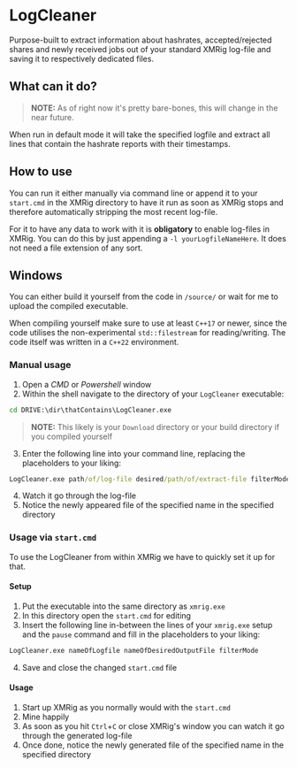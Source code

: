 # LogCleaner
Purpose-built to extract information about hashrates, accepted/rejected shares and newly received jobs out of your standard XMRig log-file and saving it to respectively dedicated files.

## What can it do?
> **NOTE:** As of right now it's pretty bare-bones, this will change in the near future.

When run in default mode it will take the specified logfile and extract all lines that contain the hashrate reports with their timestamps.

## How to use
You can run it either manually via command line or append it to your `start.cmd` in the XMRig directory to have it run as soon as XMRig stops and therefore automatically stripping the most recent log-file.

For it to have any data to work with it is **obligatory** to enable log-files in XMRig. You can do this by just appending a `-l yourLogfileNameHere`. It does not need a file extension of any sort.

## Windows
You can either build it yourself from the code in `/source/` or wait for me to upload the compiled executable.

When compiling yourself make sure to use at least `C++17` or newer, since the code utilises the non-experimental `std::filestream` for reading/writing. The code itself was written in a `C++22` environment.

### Manual usage
 1. Open a *CMD* or *Powershell* window
 2. Within the shell navigate to the directory of your `LogCleaner` executable:

```.bat
cd DRIVE:\dir\thatContains\LogCleaner.exe
```
> **NOTE:** This likely is your `Download` directory or your build directory if you compiled yourself

 3. Enter the following line into your command line, replacing the placeholders to your liking:
     
```.bat
LogCleaner.exe path/of/log-file desired/path/of/extract-file filterMode
```

 4. Watch it go through the log-file
 5. Notice the newly appeared file of the specified name in the specified directory 

### Usage via `start.cmd`
To use the LogCleaner from within XMRig we have to quickly set it up for that.

#### Setup
 1. Put the executable into the same directory as `xmrig.exe`
 2. In this directory open the `start.cmd` for editing 
 3. Insert the following line in-between the lines of your `xmrig.exe` setup and the `pause` command and fill in the placeholders to your liking:

```.bat
LogCleaner.exe nameOfLogfile nameOfDesiredOutputFile filterMode
```
 4. Save and close the changed `start.cmd` file

#### Usage
 1. Start up XMRig as you normally would with the `start.cmd`
 2. Mine happily
 3. As soon as you hit `Ctrl`+`C` or close XMRig's window you can watch it go through the generated log-file
 5. Once done, notice the newly generated file of the specified name in the specified directory 